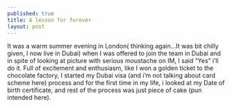 ```yaml
---
published: true
title: A lesson for forever
layout: post
---
```

It was a warm summer evening in London( thinking again...It was bit chilly given, I now live in Dubai) when I was offered to join the team in Dubai and in spite of looking at picture with serious moustache on IM, I said “Yes” i’ll do it.
Full of excitement and enthusiasm, like I won a golden ticket to the chocolate factory, I started my Dubai visa (and i’m not talking about card scheme here) process and for the first time in my life, i looked at my Date of birth certificate, and rest of the process was just piece of cake (pun intended here).
